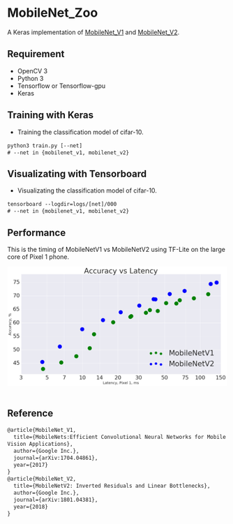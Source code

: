 # MobileNet_Zoo
A Keras implementation of [MobileNet_V1](https://arxiv.org/abs/1704.04861) and [MobileNet_V2](https://arxiv.org/abs/1801.04381).

## Requirement
- OpenCV 3
- Python 3
- Tensorflow or Tensorflow-gpu
- Keras

## Training with Keras

 - Training the classification model of cifar-10.
```
python3 train.py [--net]
# --net in {mobilenet_v1, mobilenet_v2}
```

## Visualizating with Tensorboard

 - Visualizating the classification model of cifar-10.
```
tensorboard --logdir=logs/[net]/000
# --net in {mobilenet_v1, mobilenet_v2}
```

## Performance

This is the timing of MobileNetV1 vs MobileNetV2 using TF-Lite on the large core of Pixel 1 phone.
<div align="center">
<img src="https://github.com/tensorflow/models/blob/master/research/slim/nets/mobilenet/mnet_v1_vs_v2_pixel1_latency.png"><br><br>
</div>

## Reference

	@article{MobileNet_V1,  
	  title={MobileNets:Efficient Convolutional Neural Networks for Mobile Vision Applications},  
	  author={Google Inc.},
	  journal={arXiv:1704.04861},
	  year={2017}
	}
	@article{MobileNet_V2,  
	  title={MobileNetV2: Inverted Residuals and Linear Bottlenecks},  
	  author={Google Inc.},
	  journal={arXiv:1801.04381},
	  year={2018}
	}
